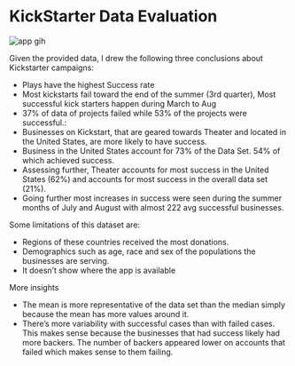 # KickStarter Data Evaluation

![app gih](https://user-images.githubusercontent.com/77027814/146253212-972ffd33-c3a1-423f-83e8-0509db1f0227.gif)

Given the provided data, I drew the following three conclusions about Kickstarter campaigns:
- Plays have the highest Success rate 
- Most kickstarts fail toward the end of the summer (3rd quarter), Most successful kick starters happen during March to Aug 
- 37% of data of projects failed while 53% of the projects were successful.:
- Businesses on Kickstart, that are geared towards Theater and located in the United States, are more likely to have success. 
-	Business in the United States account for 73% of the Data Set. 54% of which achieved success. 
-	Assessing further, Theater accounts for most success in the United States (62%) and accounts for most success in the overall data set (21%). 
-	Going further most increases in success were seen during the summer months of July and August with almost 222 avg successful businesses. 


Some limitations of this dataset are:
-	Regions of these countries received the most donations. 
-	Demographics such as age, race and sex of the populations the businesses are serving. 
-	It doesn’t show where the app is available 


More insights 

- The mean is more representative of the data set than the median simply because the mean has more values around it. 
- There’s more variability with successful cases than with failed cases. This makes sense because the businesses that had success likely had more backers. The number of backers appeared lower on accounts that failed which makes sense to them failing. 
